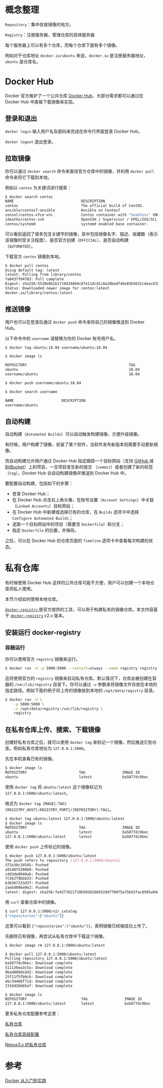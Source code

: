 # 概念整理

`Repository`：集中存放镜像的地方。

`Registry`：注册服务器，管理仓库的具体服务器

每个服务器上可以有多个仓库，而每个仓库下面有多个镜像。

例如对于仓库地址 `docker.io/ubuntu` 来说，`docker.io` 是注册服务器地址，`ubuntu` 是仓库名。

# Docker Hub

Docker 官方维护了一个公共仓库 [Docker Hub](https://hub.docker.com/)，大部分需求都可以通过在 Docker Hub 中直接下载镜像来实现。

## 登录和退出

`docker login` 输入用户名及密码来完成在命令行界面登录 Docker Hub。

 `docker logout` 退出登录。

## 拉取镜像

你可以通过 `docker search` 命令来查找官方仓库中的镜像，并利用 `docker pull` 命令来将它下载到本地。

例如以 `centos` 为关键词进行搜索：

```bash
$ docker search centos
NAME                               DESCRIPTION                                     STARS     OFFICIAL   AUTOMATED
centos                             The official build of CentOS.                   6449      [OK]
ansible/centos7-ansible            Ansible on Centos7                              132                  [OK]
consol/centos-xfce-vnc             Centos container with "headless" VNC session…   126                  [OK]
jdeathe/centos-ssh                 OpenSSH / Supervisor / EPEL/IUS/SCL Repos - …   117                  [OK]
centos/systemd                     systemd enabled base container.                 96                   [OK]
```

可以看到返回了很多包含关键字的镜像，其中包括镜像名字、描述、收藏数（表示该镜像的受关注程度）、是否官方创建（`OFFICIAL`）、是否自动构建 （`AUTOMATED`）。

下载官方 `centos` 镜像到本地。

```bash
$ docker pull centos
Using default tag: latest
latest: Pulling from library/centos
7a0437f04f83: Pull complete
Digest: sha256:5528e8b1b1719d34604c87e11dcd1c0a20bedf46e83b5632cdeac91b8c04efc1
Status: Downloaded newer image for centos:latest
docker.io/library/centos:latest
```

## 推送镜像

用户也可以在登录后通过 `docker push` 命令来将自己的镜像推送到 Docker Hub。

以下命令中的 `username` 请替换为你的 Docker 账号用户名。

```bash
$ docker tag ubuntu:18.04 username/ubuntu:18.04

$ docker image ls

REPOSITORY                                               TAG                    IMAGE ID            CREATED             SIZE
ubuntu                                                   18.04                  275d79972a86        6 days ago          94.6MB
username/ubuntu                                          18.04                  275d79972a86        6 days ago          94.6MB

$ docker push username/ubuntu:18.04

$ docker search username

NAME                      DESCRIPTION                                     STARS               OFFICIAL            AUTOMATED
username/ubuntu
```

## 自动构建

自动构建（`Automated Builds`）可以自动触发构建镜像，方便升级镜像。

有时候，用户构建了镜像，安装了某个软件，当软件发布新版本则需要手动更新镜像。

而自动构建允许用户通过 Docker Hub 指定跟踪一个目标网站（支持 [GitHub ](https://github.com/)或 [BitBucket](https://bitbucket.org/)）上的项目，一旦项目发生新的提交 （`commit`）或者创建了新的标签（`tag`），Docker Hub 会自动构建镜像并推送到 Docker Hub 中。

要配置自动构建，包括如下的步骤：

- 登录 Docker Hub；
- 在 Docker Hub 点击右上角头像，在账号设置（`Account Settings`）中关联（`Linked Accounts`）目标网站；
- 在 Docker Hub 中新建或选择已有的仓库，在 `Builds` 选项卡中选择 `Configure Automated Builds`；
- 选取一个目标网站中的项目（需要含 `Dockerfile`）和分支；
- 指定 `Dockerfile` 的位置，并保存。

之后，可以在 Docker Hub 的仓库页面的 `Timeline` 选项卡中查看每次构建的状态。

# 私有仓库

有时候使用 Docker Hub 这样的公共仓库可能不方便，用户可以创建一个本地仓库供私人使用。

本节介绍如何使用本地仓库。

[`docker-registry` ](https://docs.docker.com/registry/)是官方提供的工具，可以用于构建私有的镜像仓库。本文内容基于 [`docker-registry` ](https://github.com/docker/distribution)v2.x 版本。

## 安装运行 docker-registry

### 容器运行

你可以使用官方 `registry` 镜像来运行。

```bash
$ docker run -d -p 5000:5000 --restart=always --name registry registry
```

这将使用官方的 `registry` 镜像来启动私有仓库。默认情况下，仓库会被创建在容器的 `/var/lib/registry` 目录下。你可以通过 `-v` 参数来将镜像文件存放在本地的指定路径。例如下面的例子将上传的镜像放到本地的 `/opt/data/registry` 目录。

```bash
$ docker run -d \
    -p 5000:5000 \
    -v /opt/data/registry:/var/lib/registry \
    registry
```

## 在私有仓库上传、搜索、下载镜像

创建好私有仓库之后，就可以使用 `docker tag` 来标记一个镜像，然后推送它到仓库。例如私有仓库地址为 `127.0.0.1:5000`。

先在本机查看已有的镜像。

```bash
$ docker image ls
REPOSITORY                        TAG                 IMAGE ID            CREATED             VIRTUAL SIZE
ubuntu                            latest              ba5877dc9bec        6 weeks ago         192.7 MB
```

使用 `docker tag` 将 `ubuntu:latest` 这个镜像标记为 `127.0.0.1:5000/ubuntu:latest`。

格式为 `docker tag IMAGE[:TAG] [REGISTRY_HOST[:REGISTRY_PORT]/]REPOSITORY[:TAG]`。

```bash
$ docker tag ubuntu:latest 127.0.0.1:5000/ubuntu:latest
$ docker image ls
REPOSITORY                        TAG                 IMAGE ID            CREATED             VIRTUAL SIZE
ubuntu                            latest              ba5877dc9bec        6 weeks ago         192.7 MB
127.0.0.1:5000/ubuntu:latest      latest              ba5877dc9bec        6 weeks ago         192.7 MB
```

使用 `docker push` 上传标记的镜像。

```bash
$ docker push 127.0.0.1:5000/ubuntu:latest
The push refers to repository [127.0.0.1:5000/ubuntu]
373a30c24545: Pushed
a9148f5200b0: Pushed
cdd3de0940ab: Pushed
fc56279bbb33: Pushed
b38367233d37: Pushed
2aebd096e0e2: Pushed
latest: digest: sha256:fe4277621f10b5026266932ddf760f5a756d2facd505a94d2da12f4f52f71f5a size: 1568
```

用 `curl` 查看仓库中的镜像。

```bash
$ curl 127.0.0.1:5000/v2/_catalog
{"repositories":["ubuntu"]}
```

这里可以看到 `{"repositories":["ubuntu"]}`，表明镜像已经被成功上传了。

先删除已有镜像，再尝试从私有仓库中下载这个镜像。

```bash
$ docker image rm 127.0.0.1:5000/ubuntu:latest

$ docker pull 127.0.0.1:5000/ubuntu:latest
Pulling repository 127.0.0.1:5000/ubuntu:latest
ba5877dc9bec: Download complete
511136ea3c5a: Download complete
9bad880da3d2: Download complete
25f11f5fb0cb: Download complete
ebc34468f71d: Download complete
2318d26665ef: Download complete

$ docker image ls
REPOSITORY                         TAG                 IMAGE ID            CREATED             VIRTUAL SIZE
127.0.0.1:5000/ubuntu:latest       latest              ba5877dc9bec        6 weeks ago         192.7 MB
```

更多私有仓库配置参考这里：

[私有仓库](https://vuepress.mirror.docker-practice.com/repository/registry/)

[私有仓库高级配置](https://vuepress.mirror.docker-practice.com/repository/registry_auth/#)

[Nexus3.x 的私有仓库](https://vuepress.mirror.docker-practice.com/repository/nexus3_registry/)

# 参考

[Docker 从入门到实践](https://vuepress.mirror.docker-practice.com/)